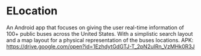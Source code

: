 # ELocation
An Android app that focuses on giving the user real-time information of 100+ public buses across the United States. With a simplistic search layout and a map layout for a physical representation of the buses locations. APK: https://drive.google.com/open?id=1EzhdytGdGTJ-T_2pN2uIRn_VzMHk0R3J
